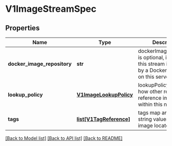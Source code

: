# V1ImageStreamSpec

## Properties
Name | Type | Description | Notes
------------ | ------------- | ------------- | -------------
**docker_image_repository** | **str** | dockerImageRepository is optional, if specified this stream is backed by a Docker repository on this server | [optional] 
**lookup_policy** | [**V1ImageLookupPolicy**](V1ImageLookupPolicy.md) | lookupPolicy controls how other resources reference images within this namespace. | [optional] 
**tags** | [**list[V1TagReference]**](V1TagReference.md) | tags map arbitrary string values to specific image locators | [optional] 

[[Back to Model list]](../README.md#documentation-for-models) [[Back to API list]](../README.md#documentation-for-api-endpoints) [[Back to README]](../README.md)



